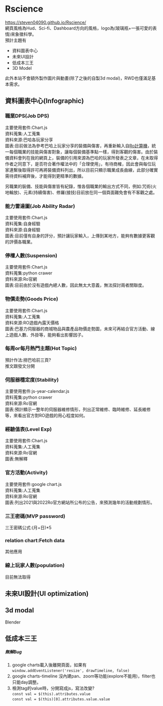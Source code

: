 # Rscience
https://steven04090.github.io/Rscience/  
網頁風格為Hud、Sci-fi、Dashboard方向的風格，logo為(玻璃瓶+一張可愛的表情)來象徵科學。  
預計主題有  
* 資料圖表中心  
* 未來UI設計  
* 低成本三王  
* 3D Model  
  
此外本站不會額外製作圖片與動畫(除了之後的自製3d modal)，RWD也僅滿足基本需求。  
  
## 資料圖表中心(Infographic)
### 職業DPS(Job DPS)
主要使用套件:Chart.js  
資料蒐集:人工蒐集  
資料來源:巴哈各玩家分享  
圖表:目前做法為參考巴哈上玩家分享的裝備與傷害，再重新輸入自[Ro計算機](https://landgris.github.io)，統一每個職業的技能與傷害對象，讓每個裝備基準點一樣，得到客觀的傷害。由於裝備資料會列在我的網頁上，裝備的引用來源為巴哈的玩家所發表之文章，在未取得作者之同意下，是否符合著作權法中的「合理使用」，有待商榷，因此會與每位玩家連繫後取得許可再將裝備資料列出，所以目前只顯示職業成長曲線，此部分確實需待資料補齊後，才能得到更精準的數據。  
  
另職業的裝備、技能與傷害皆有紀錄，惟各個職業的輸出方式不同，例如:咒術(火地輪放)、元素(持續傷害)、修羅(接技)目前放在同一個頁面難免會有不客觀之處。  
### 能力雷達圖(Job Ability Radar)  
主要使用套件:Chart.js  
資料蒐集:自身經驗  
資料來源:自身經驗  
圖表:目前僅有自身的評分，預計讓玩家輸入，上傳到某地方，能夠有數據更客觀的評價各職業。
### 停權人數(Suspension)  
主要使用套件:Chart.js  
資料蒐集:python crawer  
資料來源:Ro官網  
圖表:目前由於沒有遊戲內總人數，因此無太大意義，無法探討兩者關聯度。  
### 物價走勢(Goods Price)  
主要使用套件:Chart.js  
資料蒐集:人工蒐集    
資料來源:RO遊戲內露天價格   
圖表:巴基力伺服器的商城物品與農產品物價走勢圖，未來可再結合官方活動、線上遊戲人數、外掛等，能夠看出影響因子。  
### 每周or每月熱門主題(Hot Topic)  
預計作法:撈巴哈前三頁?  
推文跟發文分開  
### 伺服器穩定度(Stability)  
主要使用套件:js-year-calendar.js  
資料蒐集:python crawer  
資料來源:Ro官網  
圖表:預計顯示一整年的伺服器維修情形，列出正常維修、臨時維修、延長維修等，來看出官方對RO遊戲的用心程度如何。  
### 經驗值表(Level Exp)  
主要使用套件:Chart.js  
資料蒐集:人工蒐集  
資料來源:Ro官網  
圖表:無解釋  
### 官方活動(Activity)
主要使用套件:google chart.js  
資料蒐集:人工蒐集  
資料來源:Ro官網  
圖表:列出2021與2022Ro官方網站所公布的公告，來預測幾年的活動規劃情形。  
### 三王密碼(MVP password)
三王密碼公式:(月+日)*5
### relation chart:Fetch data  
其他應用  
### 線上玩家人數(population)  
目前無法取得  
## 未來UI設計(UI optimization)

## 3d modal
Blender

## 低成本三王  

##### 無解Bug
1. google charts載入後離開頁面，如果有  
`window.addEventListener('resize', drawTimeline, false)`  
2. google charts-timeline 沒內建pan、zoom等功能(explore不能用)，filter也只能day調整。  
3. 檢測tag的value時，分開寫成js，寫法改變?  
    `const val = $(this).attributes.value`  
    `const val = $(this)[0].attributes.value.value`  
